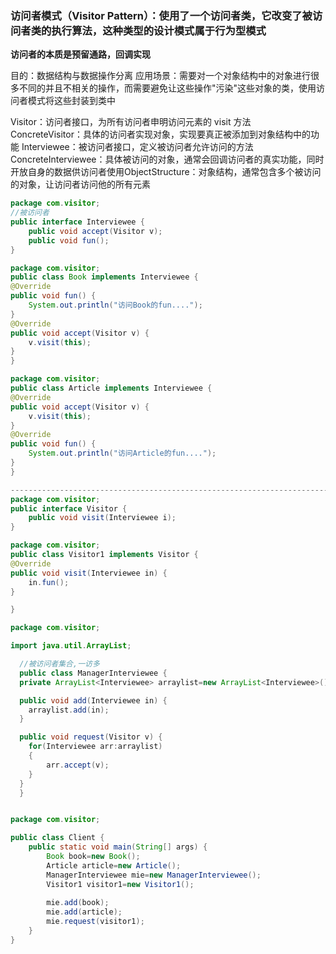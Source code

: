### 访问者模式（Visitor Pattern）：使用了一个访问者类，它改变了被访问者类的执行算法，这种类型的设计模式属于行为型模式

**访问者的本质是预留通路，回调实现**

目的：数据结构与数据操作分离 应用场景：需要对一个对象结构中的对象进行很多不同的并且不相关的操作，而需要避免让这些操作"污染"这些对象的类，使用访问者模式将这些封装到类中

Visitor：访问者接口，为所有访问者申明访问元素的 visit 方法 ConcreteVisitor：具体的访问者实现对象，实现要真正被添加到对象结构中的功能 Interviewee：被访问者接口，定义被访问者允许访问的方法 ConcreteInterviewee：具体被访问的对象，通常会回调访问者的真实功能，同时开放自身的数据供访问者使用ObjectStructure：对象结构，通常包含多个被访问的对象，让访问者访问他的所有元素

```java
package com.visitor;
//被访问者
public interface Interviewee {
	public void accept(Visitor v);
	public void fun();
}

package com.visitor;
public class Book implements Interviewee {
@Override
public void fun() {
	System.out.println("访问Book的fun....");
}
@Override
public void accept(Visitor v) {
	v.visit(this);
}
}

package com.visitor;
public class Article implements Interviewee {
@Override
public void accept(Visitor v) {
	v.visit(this);
}
@Override
public void fun() {
	System.out.println("访问Article的fun....");
}
}

--------------------------------------------------------------------------------
package com.visitor;
public interface Visitor {
	public void visit(Interviewee i);
}

package com.visitor;
public class Visitor1 implements Visitor {
@Override
public void visit(Interviewee in) {
	in.fun();
}

}

package com.visitor;

import java.util.ArrayList;

  //被访问者集合,一访多
  public class ManagerInterviewee {
  private ArrayList<Interviewee> arraylist=new ArrayList<Interviewee>();

  public void add(Interviewee in) {
  	arraylist.add(in);
  }

  public void request(Visitor v) {
  	for(Interviewee arr:arraylist)
  	{
  		arr.accept(v);
  	}
  }
  }


package com.visitor;

public class Client {
	public static void main(String[] args) {
		Book book=new Book();
		Article article=new Article();
		ManagerInterviewee mie=new ManagerInterviewee();
		Visitor1 visitor1=new Visitor1();
		
		mie.add(book);
		mie.add(article);
		mie.request(visitor1);
	}
}
```